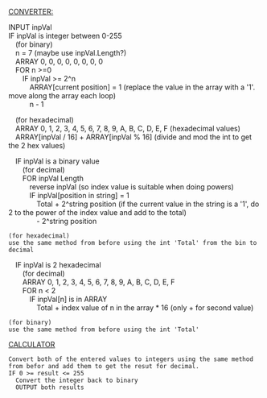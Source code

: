 <u><ins>CONVERTER:</ins></u>

INPUT inpVal  
IF inpVal is integer between 0-255  
&emsp;(for binary)  
&emsp;n = 7 (maybe use inpVal.Length?)  
&emsp;ARRAY 0, 0, 0, 0, 0, 0, 0, 0  
&emsp;FOR n >=0  
&emsp;&emsp;IF inpVal >= 2^n  
&emsp;&emsp;&emsp;ARRAY[current position] = 1 (replace the value in the array with a '1'. move along the array each loop)  
&emsp;&emsp;&emsp;n - 1  
  
&emsp;(for hexadecimal)  
&emsp;ARRAY 0, 1, 2, 3, 4, 5, 6, 7, 8, 9, A, B, C, D, E, F (hexadecimal values)  
&emsp;ARRAY[inpVal / 16] + ARRAY[inpVal % 16] (divide and mod the int to get the 2 hex values)  
  
&emsp;IF inpVal is a binary value  
&emsp;&emsp;(for decimal)  
&emsp;&emsp;FOR inpVal Length  
&emsp;&emsp;&emsp;reverse inpVal (so index value is suitable when doing powers)  
&emsp;&emsp;&emsp;IF inpVal[position in string] = 1  
&emsp;&emsp;&emsp;&emsp;Total + 2^string position (if the current value in the string is a '1', do 2 to the power of the index value and add to the total)  
&emsp;&emsp;&emsp;&emsp;- 2^string position  
        
    (for hexadecimal)
    use the same method from before using the int 'Total' from the bin to decimal

&emsp;IF inpVal is 2 hexadecimal  
&emsp;&emsp;(for decimal)  
&emsp;&emsp;ARRAY 0, 1, 2, 3, 4, 5, 6, 7, 8, 9, A, B, C, D, E, F  
&emsp;&emsp;FOR n < 2  
&emsp;&emsp;&emsp;IF inpVal[n] is in ARRAY  
&emsp;&emsp;&emsp;&emsp;Total + index value of n in the array * 16 (only + for second value)  
        
    (for binary)
    use the same method from before using the int 'Total'

<u><ins>CALCULATOR</ins></u>

    Convert both of the entered values to integers using the same method from befor and add them to get the resut for decimal.
    IF 0 >= result <= 255
      Convert the integer back to binary
      OUTPUT both results
